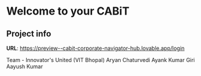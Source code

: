 # Welcome to your CABiT

## Project info

**URL**: https://preview--cabit-corporate-navigator-hub.lovable.app/login

Team - Innovator's United (VIT Bhopal)
Aryan Chaturvedi
Ayank Kumar Giri
Aayush Kumar

